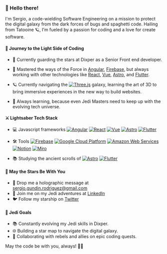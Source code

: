 ### 👋 Hello there!

I'm Sergio, a code-wielding Software Engineering on a mission to protect the digital galaxy from the dark forces of bugs and spaghetti code. Hailing from Tatooine 🪐, I'm fueled by a passion for coding and a love for create software.

#### 🌌 Journey to the Light Side of Coding

- 🚀 Currently guarding the stars at Dixper as a Senior Front end developer.

- 🔧 Mastered the ways of the Force in [Angular](https://angular.io/), [Firebase](https://firebase.google.com/), but always working with other technologies like [React](https://reactjs.org/), [Vue](https://vuejs.org/), [Astro](https://astro.build/), and [Flutter](https://flutter.dev/).

- 🪐 Currently navigating the [![Three.js](https://img.shields.io/badge/Three.js-%23000000.svg?&style=for-the-badge&logo=three.js&logoColor=white)](https://threejs.org/) galaxy, learning the art of 3D to bring immersive experiences in the new way to build websites.

- 🌱 Always learning, because even Jedi Masters need to keep up with the evolving tech universe.

#### ⚔️ Lightsaber Tech Stack

- 💻 Javascript frameworks  [![Angular](https://img.shields.io/badge/Angular-%23DD0031.svg?&style=for-the-badge&logo=angular&logoColor=white)](https://angular.io/) [![React](https://img.shields.io/badge/React-%2320232A.svg?&style=for-the-badge&logo=react&logoColor=%2361DAFB)](https://reactjs.org/) [![Vue](https://img.shields.io/badge/Vue.js-%234FC08D.svg?&style=for-the-badge&logo=vue.js&logoColor=white)](https://vuejs.org/) [![Astro](https://img.shields.io/badge/Astro-%23212121.svg?&style=for-the-badge&logo=astro)](https://astro.build/) [![Flutter](https://img.shields.io/badge/Flutter-%2302569B.svg?&style=for-the-badge&logo=flutter&logoColor=white)](https://flutter.dev/)

- 🛠️ Tools  [![Firebase](https://img.shields.io/badge/Firebase-%23039BE5.svg?&style=for-the-badge&logo=firebase)](https://firebase.google.com/) [![Google Cloud Platform](https://img.shields.io/badge/Google%20Cloud-%234285F4.svg?&style=for-the-badge&logo=google-cloud&logoColor=white)](https://cloud.google.com/) [![Amazon Web Services](https://img.shields.io/badge/AWS-%23232F3E.svg?&style=for-the-badge&logo=amazon-aws&logoColor=white)](https://aws.amazon.com/) [![Notion](https://img.shields.io/badge/Notion-%23000000.svg?&style=for-the-badge&logo=notion&logoColor=white)](https://www.notion.so/) [![Miro](https://img.shields.io/badge/Miro-%23006BAA.svg?&style=for-the-badge&logo=miro&logoColor=white)](https://miro.com/)

- 📚 Studying the ancient scrolls of  [![Astro](https://img.shields.io/badge/Astro-%23212121.svg?&style=for-the-badge&logo=astro)](https://astro.build/) [![Flutter](https://img.shields.io/badge/Flutter-%2302569B.svg?&style=for-the-badge&logo=flutter&logoColor=white)](https://flutter.dev/)

#### 🌟 May the Stars Be With You

- 📧 Drop me a holographic message at sergio.gundin.rodriguez@gmail.com
- 💬 Join me on my Jedi adventures at [LinkedIn](https://www.linkedin.com/in/sergio-rodríguez-gundin-435a6713b)
- 🐦 Follow my starship on [Twitter](https://twitter.com/SergioRG92)

#### 🌌 Jedi Goals

- 📚 Constantly evolving my Jedi skills in Dixper.
- 🌐 Building a star map to navigate the digital galaxy.
- 🔗 Collaborating with rebels and allies on epic coding quests.

May the code be with you, always! 🚀✨
